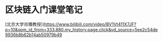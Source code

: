 # 区块链入门课堂笔记
[北京大学肖臻教授](https://www.bilibili.com/video/BV1Vt411X7JF?p=10&spm_id_from=333.880.my_history.page.click&vd_source=5ee2c54de9936b8b62b14ab50979b49
